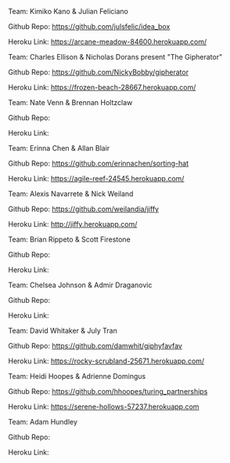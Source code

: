 Team: Kimiko Kano & Julian Feliciano

Github Repo: https://github.com/julsfelic/idea_box

Heroku Link: https://arcane-meadow-84600.herokuapp.com/


Team: Charles Ellison & Nicholas Dorans present "The Gipherator"

Github Repo: https://github.com/NickyBobby/gipherator

Heroku Link: https://frozen-beach-28667.herokuapp.com/


Team: Nate Venn & Brennan Holtzclaw

Github Repo:

Heroku Link:


Team: Erinna Chen & Allan Blair

Github Repo: https://github.com/erinnachen/sorting-hat

Heroku Link: https://agile-reef-24545.herokuapp.com/


Team: Alexis Navarrete & Nick Weiland

Github Repo: https://github.com/weilandia/jiffy

Heroku Link: http://jiffy.herokuapp.com/


Team: Brian Rippeto & Scott Firestone

Github Repo:

Heroku Link:


Team: Chelsea Johnson & Admir Draganovic

Github Repo:

Heroku Link:


Team: David Whitaker & July Tran

Github Repo: https://github.com/damwhit/giphyfavfav

Heroku Link: https://rocky-scrubland-25671.herokuapp.com/


Team: Heidi Hoopes & Adrienne Domingus

Github Repo: https://github.com/hhoopes/turing_partnerships

Heroku Link: https://serene-hollows-57237.herokuapp.com


Team: Adam Hundley

Github Repo:

Heroku Link:
